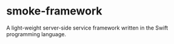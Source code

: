 # smoke-framework
A light-weight server-side service framework written in the Swift programming language.
